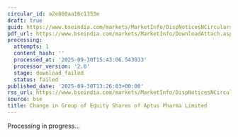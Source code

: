 ```yaml
---
circular_id: a2e860aa16c1353e
draft: true
guid: https://www.bseindia.com/markets/MarketInfo/DispNoticesNCirculars.aspx?Noticeid={CFEA9177-939B-4DCB-8594-E8771EF20F6B}&noticeno=20250930-60&dt=09/30/2025&icount=60&totcount=104&flag=0
pdf_url: https://www.bseindia.com/markets/MarketInfo/DownloadAttach.aspx?id=20250930-60&attachedId=
processing:
  attempts: 1
  content_hash: ''
  processed_at: '2025-09-30T15:43:06.543933'
  processor_version: '2.0'
  stage: download_failed
  status: failed
published_date: '2025-09-30T13:26:03+00:00'
rss_url: https://www.bseindia.com/markets/MarketInfo/DispNoticesNCirculars.aspx?Noticeid={CFEA9177-939B-4DCB-8594-E8771EF20F6B}&noticeno=20250930-60&dt=09/30/2025&icount=60&totcount=104&flag=0
source: bse
title: Change in Group of Equity Shares of Aptus Pharma Limited
---
```


Processing in progress...